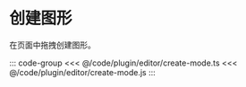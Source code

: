# 创建图形

在页面中拖拽创建图形。

::: code-group
<<< @/code/plugin/editor/create-mode.ts
<<< @/code/plugin/editor/create-mode.js
:::
